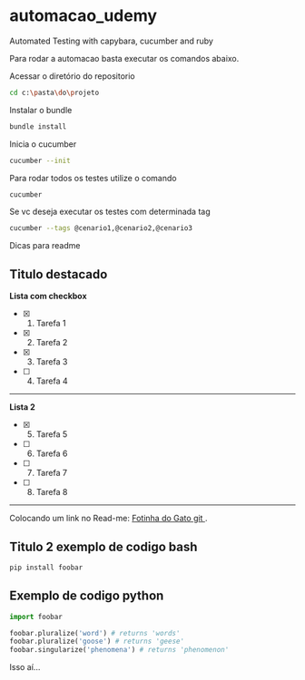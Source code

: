 # automacao_udemy
 Automated Testing with capybara, cucumber and ruby

Para rodar a automacao basta executar os comandos abaixo.

Acessar o diretório do repositorio

```bash
cd c:\pasta\do\projeto
```

Instalar o bundle

```bash
bundle install
```

Inicia o cucumber

```bash
cucumber --init
```

Para rodar todos os testes utilize o comando

```bash
cucumber
```

Se vc deseja executar os testes com determinada tag 

```bash
cucumber --tags @cenario1,@cenario2,@cenario3
```



Dicas para readme

**Titulo destacado**
------------------------------
**Lista com checkbox**
- [x]	1) Tarefa 1
- [x]	2) Tarefa 2
- [x]	3) Tarefa 3
- [ ]	4) Tarefa 4
------------------------------
**Lista 2** 
- [x] 5) Tarefa 5
- [ ] 6) Tarefa 6
- [ ] 7) Tarefa 7
- [ ] 8) Tarefa 8

------------------------------
Colocando um link no Read-me:
[Fotinha do Gato git ](https://github.com/glauciadm/automacao_udemy/blob/master/features/octocat.png).


## Titulo 2 exemplo de codigo bash

```bash
pip install foobar
```

## Exemplo de codigo python 

```python
import foobar

foobar.pluralize('word') # returns 'words'
foobar.pluralize('goose') # returns 'geese'
foobar.singularize('phenomena') # returns 'phenomenon'
```


Isso aí...
